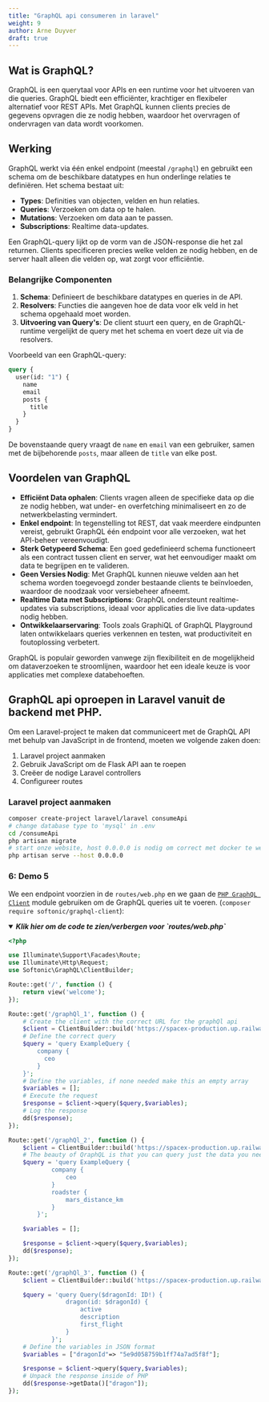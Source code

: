 ```yaml
---
title: "GraphQL api consumeren in laravel"
weight: 9
author: Arne Duyver
draft: true
---
```


## Wat is GraphQL?

GraphQL is een querytaal voor APIs en een runtime voor het uitvoeren van die queries. GraphQL biedt een efficiënter, krachtiger en flexibeler alternatief voor REST APIs. Met GraphQL kunnen clients precies de gegevens opvragen die ze nodig hebben, waardoor het overvragen of ondervragen van data wordt voorkomen.

## Werking

GraphQL werkt via één enkel endpoint (meestal `/graphql`) en gebruikt een schema om de beschikbare datatypes en hun onderlinge relaties te definiëren. Het schema bestaat uit:

- **Types**: Definities van objecten, velden en hun relaties.
- **Queries**: Verzoeken om data op te halen.
- **Mutations**: Verzoeken om data aan te passen.
- **Subscriptions**: Realtime data-updates.

Een GraphQL-query lijkt op de vorm van de JSON-response die het zal returnen. Clients specificeren precies welke velden ze nodig hebben, en de server haalt alleen die velden op, wat zorgt voor efficiëntie.

### Belangrijke Componenten

1. **Schema**: Definieert de beschikbare datatypes en queries in de API.
2. **Resolvers**: Functies die aangeven hoe de data voor elk veld in het schema opgehaald moet worden.
3. **Uitvoering van Query's**: De client stuurt een query, en de GraphQL-runtime vergelijkt de query met het schema en voert deze uit via de resolvers.

Voorbeeld van een GraphQL-query:
```graphql
query {
  user(id: "1") {
    name
    email
    posts {
      title
    }
  }
}
```

De bovenstaande query vraagt de `name` en `email` van een gebruiker, samen met de bijbehorende `posts`, maar alleen de `title` van elke post.

## Voordelen van GraphQL

- **Efficiënt Data ophalen**: Clients vragen alleen de specifieke data op die ze nodig hebben, wat under- en overfetching minimaliseert en zo de netwerkbelasting vermindert.
- **Enkel endpoint**: In tegenstelling tot REST, dat vaak meerdere eindpunten vereist, gebruikt GraphQL één endpoint voor alle verzoeken, wat het API-beheer vereenvoudigt.
- **Sterk Getypeerd Schema**: Een goed gedefinieerd schema functioneert als een contract tussen client en server, wat het eenvoudiger maakt om data te begrijpen en te valideren.
- **Geen Versies Nodig**: Met GraphQL kunnen nieuwe velden aan het schema worden toegevoegd zonder bestaande clients te beïnvloeden, waardoor de noodzaak voor versiebeheer afneemt.
- **Realtime Data met Subscriptions**: GraphQL ondersteunt realtime-updates via subscriptions, ideaal voor applicaties die live data-updates nodig hebben.
- **Ontwikkelaarservaring**: Tools zoals GraphiQL of GraphQL Playground laten ontwikkelaars queries verkennen en testen, wat productiviteit en foutoplossing verbetert.

GraphQL is populair geworden vanwege zijn flexibiliteit en de mogelijkheid om dataverzoeken te stroomlijnen, waardoor het een ideale keuze is voor applicaties met complexe databehoeften.

## GraphQL api oproepen in Laravel vanuit de backend met PHP.
Om een ​​Laravel-project te maken dat communiceert met de GraphQL API met behulp van JavaScript in de frontend, moeten we volgende zaken doen:

1. Laravel project aanmaken
2. Gebruik JavaScript om de Flask API aan te roepen
3. Creëer de nodige Laravel controllers
4. Configureer routes

### Laravel project aanmaken
```bash
composer create-project laravel/laravel consumeApi
# change database type to 'mysql' in .env
cd /consumeApi
php artisan migrate
# start onze website, host 0.0.0.0 is nodig om correct met docker te werken
php artisan serve --host 0.0.0.0
```

### 6: Demo 5
We een endpoint voorzien in de `routes/web.php` en we gaan de [`PHP GraphQL Client`](https://github.com/softonic/graphql-client) module gebruiken om de GraphQL queries uit te voeren. (`composer require softonic/graphql-client`):

<details open>
    <summary><i><b>Klik hier om de code te zien/verbergen voor `routes/web.php`</b></i></summary>
    <p>


```php
<?php

use Illuminate\Support\Facades\Route;
use Illuminate\Http\Request;
use Softonic\GraphQL\ClientBuilder;

Route::get('/', function () {
    return view('welcome');
});

Route::get('/graphQl_1', function () {
    # Create the client with the correct URL for the graphQl api
    $client = ClientBuilder::build('https://spacex-production.up.railway.app/');
    # Define the correct query
    $query = 'query ExampleQuery {
        company {
          ceo
        }
    }';
    # Define the variables, if none needed make this an empty array
    $variables = [];
    # Execute the request
    $response = $client->query($query,$variables);
    # Log the response
    dd($response);
});

Route::get('/graphQl_2', function () {
    $client = ClientBuilder::build('https://spacex-production.up.railway.app/');
    # The beauty of QraphQL is that you can query just the data you need in the client, so no under- or overfetching
    $query = 'query ExampleQuery {
            company {
                ceo
            }
            roadster {
                mars_distance_km
            }   
        }';

    $variables = [];

    $response = $client->query($query,$variables);
    dd($response);
});

Route::get('/graphQl_3', function () {
    $client = ClientBuilder::build('https://spacex-production.up.railway.app/');

    $query = 'query Query($dragonId: ID!) {
                dragon(id: $dragonId) {
                    active
                    description
                    first_flight
                }
            }';
    # Define the variables in JSON format
    $variables = ["dragonId"=> "5e9d058759b1ff74a7ad5f8f"];

    $response = $client->query($query,$variables);
    # Unpack the response inside of PHP
    dd($response->getData()["dragon"]);
});
```
</p>
</details>

